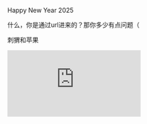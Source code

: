 Happy New Year 2025

什么，你是通过url进来的？那你多少有点问题（

刺猬和苹果

![image](https://dlink.host/1drv/aHR0cHM6Ly8xZHJ2Lm1zL3QvYy83ZGFlMGY1MzRmNWYwMDA5L0VXSmViZV9fRU45Rm5pZUlVRGV1VktNQnpkUzRCSWdCejk5OEhJY2xGM2xFeFE_ZT1ZcHZSa0c.md)
